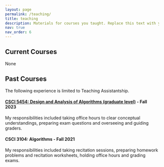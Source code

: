 ```yaml
---
layout: page
permalink: /teaching/
title: teaching
description: Materials for courses you taught. Replace this text with your description.
nav: true
nav_order: 6
---
```


## Current Courses

None

## Past Courses

The following experience is limited to Teaching Assistantship.

#### [CSCI 5454: Design and Analysis of Algorithms (graduate level)](https://www.bowaggoner.com/courses/2023/csci5454/) - Fall 2023

My responsibilities included taking office hours to clear conceptual understandings, preparing exam questions and
overseeing and guiding graders.

#### CSCI 3104: Algorithms - Fall 2021

My responsibilities included taking recitation sessions, preparing homework problems and recitation worksheets,
holding office hours and grading exams.
